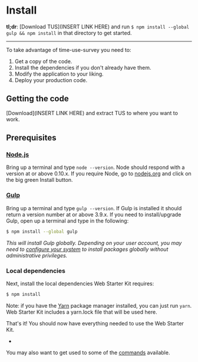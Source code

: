 # Install

**tl;dr**: [Download TUS](INSERT LINK HERE) and run `$ npm install --global gulp && npm install` in that directory to get started.

---

To take advantage of time-use-survey you need to:

1. Get a copy of the code.
2. Install the dependencies if you don't already have them.
3. Modify the application to your liking.
4. Deploy your production code.

## Getting the code

[Download](INSERT LINK HERE) and extract TUS to where you want to work.

## Prerequisites

### [Node.js](https://nodejs.org)

Bring up a terminal and type `node --version`.
Node should respond with a version at or above 0.10.x.
If you require Node, go to [nodejs.org](https://nodejs.org) and click on the big green Install button.

### [Gulp](http://gulpjs.com)

Bring up a terminal and type `gulp --version`.
If Gulp is installed it should return a version number at or above 3.9.x.
If you need to install/upgrade Gulp, open up a terminal and type in the following:

```sh
$ npm install --global gulp
```

*This will install Gulp globally. Depending on your user account, you may need to [configure your system](https://github.com/sindresorhus/guides/blob/master/npm-global-without-sudo.md) to install packages globally without administrative privileges.*


### Local dependencies

Next, install the local dependencies Web Starter Kit requires:

```sh
$ npm install
```

Note: if you have the [Yarn](https://yarnpkg.com/) package manager installed, you can just run `yarn`.
Web Starter Kit includes a yarn.lock file that will be used here.

That's it! You should now have everything needed to use the Web Starter Kit.

-

You may also want to get used to some of the [commands](commands.md) available.
